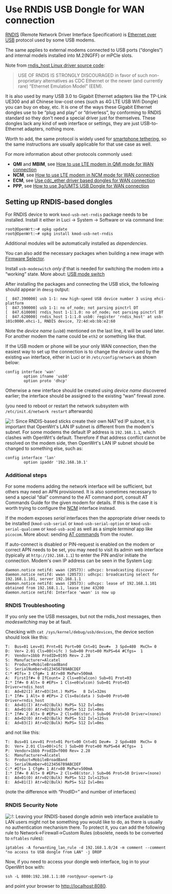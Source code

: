 # Use RNDIS USB Dongle for WAN connection

[RNDIS](https://en.wikipedia.org/wiki/RNDIS "https://en.wikipedia.org/wiki/RNDIS") (Remote Network Driver Interface Specification) is [Ethernet over USB](https://en.wikipedia.org/wiki/Ethernet_over_USB "https://en.wikipedia.org/wiki/Ethernet_over_USB") protocol used by some USB modems.

The same applies to external modems connected to USB ports (“dongles”) and internal models installed into M.2(NGFF) or mPCIe slots.

Note from [rndis\_host Linux driver source code](https://github.com/torvalds/linux/blob/master/drivers/net/usb/rndis_host.c "https://github.com/torvalds/linux/blob/master/drivers/net/usb/rndis_host.c"):

> USE OF RNDIS IS STRONGLY DISCOURAGED in favor of such non-proprietary alternatives as CDC Ethernet or the newer (and currently rare) “Ethernet Emulation Model” (EEM).

It is also used by many USB 3.0 to Gigabit Ethernet adapters like the TP-Link UE300 and all Chinese low-cost ones (such as 4G LTE USB Wifi Dongle) you can buy on ebay, etc. It is one of the ways these Gigabit Ethernet dongles use to be “plug and play” or “driverless”, by conforming to RNDIS standard so they don't need a special driver just for themselves. These dongles lack any kind of web interface or settings, they are just USB-to-Ethernet adapters, nothing more.

Worth to add, the same protocol is widely used for [smartphone tethering](/docs/guide-user/network/wan/smartphone.usb.tethering "docs:guide-user:network:wan:smartphone.usb.tethering"), so the same instructions are usually applicable for that use case as well.

For more information about other protocols commonly used:

- **QMI** and **MBIM**, see [How to use LTE modem in QMI mode for WAN connection](/docs/guide-user/network/wan/wwan/ltedongle "docs:guide-user:network:wan:wwan:ltedongle")
- **NCM**, see [How to use LTE modem in NCM mode for WAN connection](/docs/guide-user/network/wan/wwan/ethernetoverusb_ncm "docs:guide-user:network:wan:wwan:ethernetoverusb_ncm")
- **ECM**, see [Use cdc\_ether driver based dongles for WAN connection](/docs/guide-user/network/wan/wwan/ethernetoverusb_cdc "docs:guide-user:network:wan:wwan:ethernetoverusb_cdc")
- **PPP**, see [How to use 3g/UMTS USB Dongle for WAN connection](/docs/guide-user/network/wan/wwan/3gdongle "docs:guide-user:network:wan:wwan:3gdongle")

## Setting up RNDIS-based dongles

For RNDIS device to work `kmod-usb-net-rndis` package needs to be installed. Install it either in Luci → System → Software or via command line:

```
root@OpenWrt:~# opkg update
root@OpenWrt:~# opkg install kmod-usb-net-rndis
```

Additional modules will be automatically installed as *dependencies*.

You can also add the necessary packages when building a new image with [Firmware Selector](https://firmware-selector.openwrt.org/ "https://firmware-selector.openwrt.org/").

Install `usb-modeswitch` *only if* that is needed for switching the modem into a “working” state. More about: [USB mode switch](/docs/guide-user/network/wan/wwan/usb-modeswitching "docs:guide-user:network:wan:wwan:usb-modeswitching")

After installing the packages and connecting the USB stick, the following should appear in `dmesg` output:

```
[  847.390000] usb 1-1: new high-speed USB device number 3 using ehci-platform
[  847.590000] usb 1-1: no of_node; not parsing pinctrl DT
[  847.610000] rndis_host 1-1:1.0: no of_node; not parsing pinctrl DT
[  847.620000] rndis_host 1-1:1.0 usb0: register 'rndis_host' at usb-101c0000.ehci-1, RNDIS device, 72:4d:eb:bb:e2:60
```

Note the *device name* (`usb0`) mentioned on the last line, it will be used later. For another modem the name could be `eth2` or something like that.

If the USB modem or phone will be your only WAN connection, then the easiest way to set up the connection is to change the *device* used by the existing `wan` interface, either in Luci or in `/etc/config/network` as shown below:

```
config interface 'wan'
        option ifname 'usb0'
        option proto 'dhcp'
```

Otherwise a new interface should be created using *device name* discovered earlier; the interface should be assigned to the existing “wan” firewall zone.

(you need to reboot or restart the network subsystem with `/etc/init.d/network restart` afterwards)

![:!:](/lib/images/smileys/exclaim.svg) Since RNDIS-based sticks create their own NAT'ed IP subnet, it is important that OpenWrt's LAN IP subnet is different from the modem's subnet. For some modems the default IP address is `192.168.1.1`, which clashes with OpenWrt's default. Therefore if that address conflict cannot be resolved on the modem side, then OpenWrt's LAN IP subnet should be changed to something else, such as:

```
config interface 'lan'
        option ipaddr '192.168.10.1'
```

### Additional steps

For some modems adding the network interface will be sufficient, but others may need an APN provisioned. It is also sometimes necessary to send a special “dial” command to the AT command port, consult AT Commands Guide for the given modem for details. If this is the case it is worth trying to configure the [NCM](/docs/guide-user/network/wan/wwan/ethernetoverusb_ncm "docs:guide-user:network:wan:wwan:ethernetoverusb_ncm") interface instead.

If the modem exposes *serial* interfaces then the appropriate driver needs to be installed (`kmod-usb-serial` or `kmod-usb-serial-option` or `kmod-usb-serial-qualcomm` or `kmod-usb-acm`) as well as a simple *terminal* app like `picocom`. More about: sending [AT commands](/docs/guide-user/network/wan/wwan/at_commands "docs:guide-user:network:wan:wwan:at_commands") from the router.

If auto-connect is disabled or PIN-request is enabled on the modem or correct APN needs to be set, you may need to visit its admin web interface (typically at `http://192.168.1.1`) to enter the PIN and/or initiate the connection. Modem's own IP address can be seen in the System Log:

```
daemon.notice netifd: wwan (20573): udhcpc: broadcasting discover
daemon.notice netifd: wwan (20573): udhcpc: broadcasting select for 192.168.1.101, server 192.168.1.1
daemon.notice netifd: wwan (20573): udhcpc: lease of 192.168.1.101 obtained from 192.168.1.1, lease time 43200
daemon.notice netifd: Interface 'wwan' is now up
```

### RNDIS Troubleshooting

If you only see the USB messages, but not the rndis\_host messages, then *modeswitching* may be at fault.

Checking with `cat /sys/kernel/debug/usb/devices`, the device section should look like this:

```
T:  Bus=01 Lev=01 Prnt=01 Port=00 Cnt=01 Dev#=  3 Spd=480  MxCh= 0
D:  Ver= 2.01 Cls=00(>ifc ) Sub=00 Prot=00 MxPS=64 #Cfgs=  1
P:  Vendor=1bbb ProdID=0195 Rev= 2.28
S:  Manufacturer=Alcatel
S:  Product=MobileBroadBand
S:  SerialNumber=0123456789ABCDEF
C:* #Ifs= 3 Cfg#= 1 Atr=80 MxPwr=500mA
A:  FirstIf#= 0 IfCount= 2 Cls=e0(wlcon) Sub=01 Prot=03
I:* If#= 0 Alt= 0 #EPs= 1 Cls=e0(wlcon) Sub=01 Prot=03 Driver=rndis_host
E:  Ad=82(I) Atr=03(Int.) MxPS=   8 Ivl=32ms
I:* If#= 1 Alt= 0 #EPs= 2 Cls=0a(data ) Sub=00 Prot=00 Driver=rndis_host
E:  Ad=81(I) Atr=02(Bulk) MxPS= 512 Ivl=0ms
E:  Ad=01(O) Atr=02(Bulk) MxPS= 512 Ivl=0ms
I:* If#= 2 Alt= 0 #EPs= 2 Cls=08(stor.) Sub=06 Prot=50 Driver=(none)
E:  Ad=02(O) Atr=02(Bulk) MxPS= 512 Ivl=125us
E:  Ad=83(I) Atr=02(Bulk) MxPS= 512 Ivl=0ms
```

and not like this:

```
T:  Bus=01 Lev=01 Prnt=01 Port=00 Cnt=01 Dev#=  2 Spd=480  MxCh= 0
D:  Ver= 2.01 Cls=00(>ifc ) Sub=00 Prot=00 MxPS=64 #Cfgs=  1
P:  Vendor=1bbb ProdID=f000 Rev= 2.28
S:  Manufacturer=Alcatel
S:  Product=MobileBroadBand
S:  SerialNumber=0123456789ABCDEF
C:* #Ifs= 1 Cfg#= 1 Atr=80 MxPwr=500mA
I:* If#= 0 Alt= 0 #EPs= 2 Cls=08(stor.) Sub=06 Prot=50 Driver=(none)
E:  Ad=01(O) Atr=02(Bulk) MxPS= 512 Ivl=125us
E:  Ad=81(I) Atr=02(Bulk) MxPS= 512 Ivl=0ms
```

(note the difference with “ProdID=” and number of interfaces)

### RNDIS Security Note

![:!:](/lib/images/smileys/exclaim.svg) Leaving your RNDIS-based dongle admin web interface available to LAN users might not be something you would like to do, as there is usually no authentication mechanism there. To protect it, you can add the following rule to Network→Firewall→Custom Rules (obsolete, needs to be converted to `nftables` rules):

```
iptables -A forwarding_lan_rule -d 192.168.1.0/24 -m comment --comment "no access to USB dongle from LAN" -j DROP
```

Now, if you need to access your dongle web interface, log in to your OpenWrt box with:

```
ssh -L 8080:192.168.1.1:80 root@your-openwrt-ip
```

and point your browser to [http://localhost:8080](http://localhost:8080 "http://localhost:8080").
